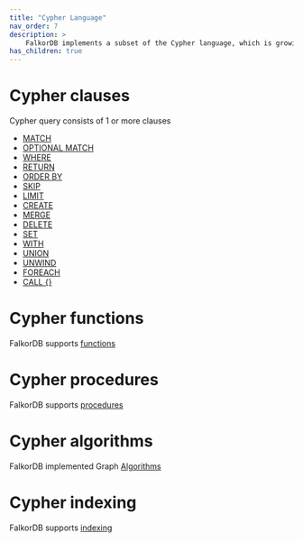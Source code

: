 ```yaml
---
title: "Cypher Language"
nav_order: 7
description: >
    FalkorDB implements a subset of the Cypher language, which is growing as development continues.
has_children: true
---
```


# Cypher clauses

Cypher query consists of 1 or more clauses

* [MATCH](/cypher/match)
* [OPTIONAL MATCH](/cypher/optional_match)
* [WHERE](/cypher/where)
* [RETURN](/cypher/return)
* [ORDER BY](/cypher/order_by)
* [SKIP](/cypher/skip)
* [LIMIT](/cypher/limit)
* [CREATE](/cypher/create)
* [MERGE](/cypher/merge)
* [DELETE](/cypher/delete)
* [SET](/cypher/set)
* [WITH](/cypher/with)
* [UNION](/cypher/union)
* [UNWIND](/cypher/unwind)
* [FOREACH](/cypher/foreach)
* [CALL {}](/cypher/call)

# Cypher functions

FalkorDB supports [functions](/cypher/functions)

# Cypher procedures

FalkorDB supports [procedures](/cypher/procedures)

# Cypher algorithms

FalkorDB implemented Graph [Algorithms](/cypher/algorithms)

# Cypher indexing

FalkorDB supports [indexing](/cypher/index)